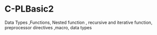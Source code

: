 # C-PLBasic2
 Data Types ,Functions, Nested function , recursive and iterative function, preprocessor directives ,macro, <n/>data types 
